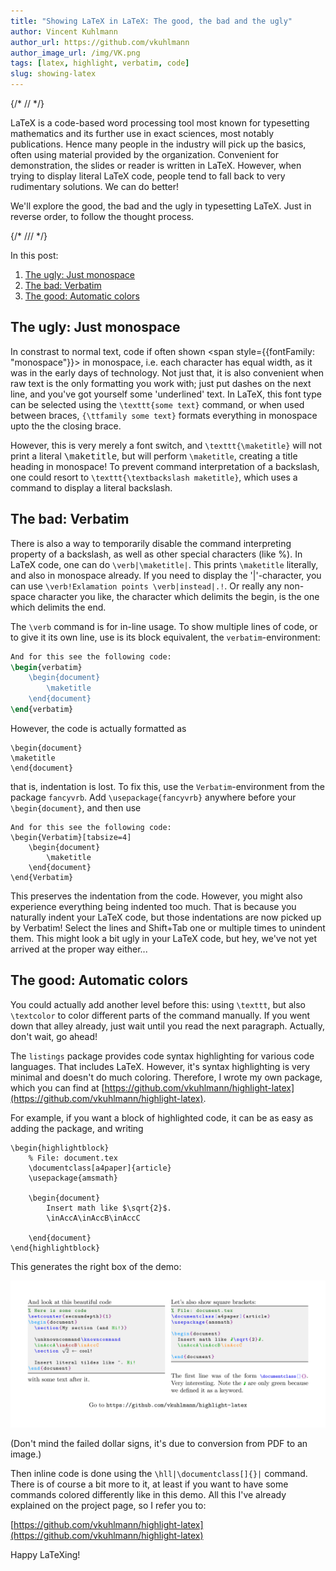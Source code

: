 ```yaml
---
title: "Showing LaTeX in LaTeX: The good, the bad and the ugly"
author: Vincent Kuhlmann
author_url: https://github.com/vkuhlmann
author_image_url: /img/VK.png
tags: [latex, highlight, verbatim, code]
slug: showing-latex
---
```


<div>{/*
// <script>
// beforeHighlight = () => {
//     let a = document.querySelectorAll("code");
//     for (let b of a) {
//         if (b.className.includes("language-"))
//             continue;
//         if (b.classList.contains("verb"))
//             continue;
//         b.classList.add("language-latex");
//     }
// };
// </script>*/}</div>

LaTeX is a code-based word processing tool most known for typesetting
mathematics and its further use in exact sciences, most notably publications.
Hence many people in the industry will pick up the basics, often using material
provided by the organization. Convenient for demonstration, the slides or reader
is written in LaTeX. However, when trying to display literal LaTeX code, people
tend to fall back to very rudimentary solutions. We can do better!

We'll explore the good, the bad and the ugly in typesetting LaTeX. Just in
reverse order, to follow the thought process.

<div>{/*
///  <!-- (Level 1 and Level 2). This
// article explains how to typeset LaTeX code in LaTeX properly (Level 3). -->
*/}</div>

In this post:

1. [The ugly: Just monospace](#monospace)
2. [The bad: Verbatim](#verbatim)
3. [The good: Automatic colors](#colors)

## The ugly: Just monospace <span id="monospace"></span>

In constrast to normal text, code if often shown <span
style={{fontFamily: "monospace"}}> in monospace</span>, i.e. each character has
equal width, as it was in the early days of technology. Not just that, it is
also convenient when raw text is the only formatting you work with; just put
dashes on the next line, and you've got yourself some 'underlined' text.
In LaTeX, this font type can be selected using the `\texttt{some text}` command,
or when used between braces, `{\ttfamily some text}` formats everything in
monospace upto the the closing brace.

However, this is very merely a font switch, and `\texttt{\maketitle}` will not
print a literal <samp>\maketitle</samp>, but will perform `\maketitle`, creating
a title heading in monospace! To prevent command interpretation of a
backslash, one could resort to `\texttt{\textbackslash maketitle}`, which uses a
command to display a literal backslash.

## The bad: Verbatim <span id="verbatim"></span>

There is also a way to temporarily disable the command interpreting property of
a backslash, as well as other special characters (like&nbsp;%). In LaTeX code,
one can do `\verb|\maketitle|`. This prints `\maketitle` literally, and also in
monospace already. If you need to display the '|'-character, you can use
`\verb!Exlamation points \verb|instead|.!`. Or really any non-space character
you like, the character which delimits the begin, is the one which delimits the
end.

The `\verb` command is for in-line usage. To show multiple lines of code, or to
give it its own line, use is its block equivalent, the `verbatim`-environment:

```latex
And for this see the following code:
\begin{verbatim}
    \begin{document}
        \maketitle
    \end{document}
\end{verbatim}
```

However, the code is actually formatted as

```plaintext
\begin{document}
\maketitle
\end{document}
```

that is, indentation is lost. To fix this, use the
`Verbatim`-environment from the package `fancyvrb`. Add
`\usepackage{fancyvrb}` anywhere before your
`\begin{document}`, and then use

```
And for this see the following code:
\begin{Verbatim}[tabsize=4]
    \begin{document}
        \maketitle
    \end{document}
\end{Verbatim}
```

This preserves the indentation from the code. However, you might also experience
everything being indented too much. That is because you naturally indent your
LaTeX code, but those indentations are now picked up by Verbatim! Select the
lines and Shift+Tab one or multiple times to unindent them. This might look a
bit ugly in your LaTeX code, but hey, we've not yet arrived at the proper way
either...

## The good: Automatic colors <span id="colors"></span>

You could actually add another level before this: using `\texttt`, but also
`\textcolor` to color different parts of the command manually. If you went down
that alley already, just wait until you read the next paragraph. Actually, don't
wait, go ahead!

The `listings` package provides code syntax highlighting for various code
languages. That includes LaTeX. However, it's syntax highlighting is very minimal
and doesn't do much coloring. Therefore, I wrote my own package, which you can
find at [https://github.com/vkuhlmann/highlight-latex](https://github.com/vkuhlmann/highlight-latex).

For example, if you want a block of highlighted code, it can be as easy as
adding the package, and writing

```
\begin{highlightblock}
    % File: document.tex
    \documentclass[a4paper]{article}
    \usepackage{amsmath}

    \begin{document}
        Insert math like $\sqrt{2}$.
        \inAccA\inAccB\inAccC

    \end{document}
\end{highlightblock}
```

This generates the right box of the demo:

![highlight-latex demo](/img/highlight-latex-demo.png "Highlight LaTeX demo")

(Don't mind the failed dollar signs, it's due to conversion from PDF to an
image.)

Then inline code is done using the `\hll|\documentclass[]{}|` command. There is
of course a bit more to it, at least if you want to have some commands colored
differently like in this demo. All this I've already explained on the project
page, so I refer you to:

[https://github.com/vkuhlmann/highlight-latex](https://github.com/vkuhlmann/highlight-latex)

Happy LaTeXing!
